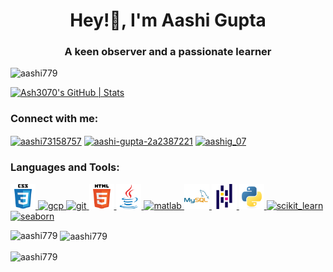 <!--![image](https://user-images.githubusercontent.com/97161658/166687353-7fbcb946-984c-4a54-b0d7-1ed11f140ffc.png)-->


<h1 align="center">Hey!👋, I'm Aashi Gupta</h1>
<h3 align="center">A keen observer and a passionate learner</h3>

<p align="left"> <img src="https://komarev.com/ghpvc/?username=aashi779&label=Profile%20views&color=0e75b6&style=flat" alt="aashi779" /> </p>

[![Ash3070's GitHub | Stats](https://stats.quine.sh/Ash3070/github?theme=light)](https://quine.sh)


<h3 align="left">Connect with me:</h3>
<p align="left">
<a href="https://twitter.com/aashi73158757" target="blank"><img align="center" src="https://raw.githubusercontent.com/rahuldkjain/github-profile-readme-generator/master/src/images/icons/Social/twitter.svg" alt="aashi73158757" height="30" width="40" /></a>
<a href="https://linkedin.com/in/aashi-gupta-2a2387221" target="blank"><img align="center" src="https://raw.githubusercontent.com/rahuldkjain/github-profile-readme-generator/master/src/images/icons/Social/linked-in-alt.svg" alt="aashi-gupta-2a2387221" height="30" width="40" /></a>
<a href="https://instagram.com/aashig_07" target="blank"><img align="center" src="https://raw.githubusercontent.com/rahuldkjain/github-profile-readme-generator/master/src/images/icons/Social/instagram.svg" alt="aashig_07" height="30" width="40" /></a>
</p>

<h3 align="left">Languages and Tools:</h3>
<p align="left"> <a href="https://www.w3schools.com/css/" target="_blank" rel="noreferrer"> <img src="https://raw.githubusercontent.com/devicons/devicon/master/icons/css3/css3-original-wordmark.svg" alt="css3" width="40" height="40"/> </a> <a href="https://cloud.google.com" target="_blank" rel="noreferrer"> <img src="https://www.vectorlogo.zone/logos/google_cloud/google_cloud-icon.svg" alt="gcp" width="40" height="40"/> </a> <a href="https://git-scm.com/" target="_blank" rel="noreferrer"> <img src="https://www.vectorlogo.zone/logos/git-scm/git-scm-icon.svg" alt="git" width="40" height="40"/> </a> <a href="https://www.w3.org/html/" target="_blank" rel="noreferrer"> <img src="https://raw.githubusercontent.com/devicons/devicon/master/icons/html5/html5-original-wordmark.svg" alt="html5" width="40" height="40"/> </a> <a href="https://www.java.com" target="_blank" rel="noreferrer"> <img src="https://raw.githubusercontent.com/devicons/devicon/master/icons/java/java-original.svg" alt="java" width="40" height="40"/> </a> <a href="https://www.mathworks.com/" target="_blank" rel="noreferrer"> <img src="https://upload.wikimedia.org/wikipedia/commons/2/21/Matlab_Logo.png" alt="matlab" width="40" height="40"/> </a> <a href="https://www.mysql.com/" target="_blank" rel="noreferrer"> <img src="https://raw.githubusercontent.com/devicons/devicon/master/icons/mysql/mysql-original-wordmark.svg" alt="mysql" width="40" height="40"/> </a> <a href="https://pandas.pydata.org/" target="_blank" rel="noreferrer"> <img src="https://raw.githubusercontent.com/devicons/devicon/2ae2a900d2f041da66e950e4d48052658d850630/icons/pandas/pandas-original.svg" alt="pandas" width="40" height="40"/> </a> <a href="https://www.python.org" target="_blank" rel="noreferrer"> <img src="https://raw.githubusercontent.com/devicons/devicon/master/icons/python/python-original.svg" alt="python" width="40" height="40"/> </a> <a href="https://scikit-learn.org/" target="_blank" rel="noreferrer"> <img src="https://upload.wikimedia.org/wikipedia/commons/0/05/Scikit_learn_logo_small.svg" alt="scikit_learn" width="40" height="40"/> </a> <a href="https://seaborn.pydata.org/" target="_blank" rel="noreferrer"> <img src="https://seaborn.pydata.org/_images/logo-mark-lightbg.svg" alt="seaborn" width="40" height="40"/> </a> </p> 

<p><img align="left" src="https://github-readme-stats.vercel.app/api/top-langs?username=aashi779&show_icons=true&locale=en&layout=compact" alt="aashi779" /></p>

<p>&nbsp;<img align="center" src="https://github-readme-stats.vercel.app/api?username=aashi779&show_icons=true&locale=en" alt="aashi779" /></p>

<p><img align="center" src="https://github-readme-streak-stats.herokuapp.com/?user=aashi779&" alt="aashi779" /></p>


<!--- 🔭 I’m currently working on ...
- 🌱 I’m currently learning ...
- 👯 I’m looking to collaborate on ...
- 🤔 I’m looking for help with ...
- 💬 Ask me about ...
- 📫 How to reach me: https://www.linkedin.com/in/aashi-gupta-2a2387221/
- 😄 Pronouns: She/Her 
- ⚡ Fun fact: ...
-->
